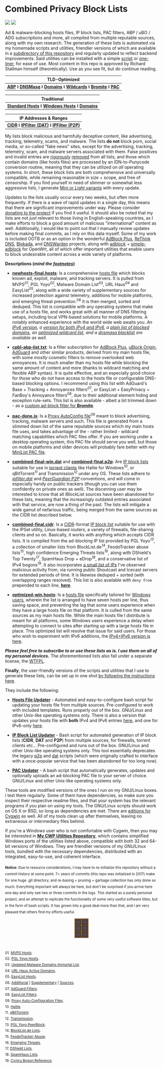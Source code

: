 # Combined Privacy Block Lists  
<p align="left">
  <img src="https://i.imgur.com/tmiMGph.png">
  <img src="https://i.imgur.com/yZ6NnIW.png">
</p>

Ad & malware-blocking hosts files, IP block lists, PAC filters, ABP / uBO / ADG subscriptions and more, all compiled from multiple reputable sources, along with my own research. The generation of these lists is automated via my homemade scripts and utilities, friendler versions of which are available in a [subdirectory of this repository](https://github.com/bongochong/CombinedPrivacyBlockLists/tree/master/BLT) and regularly updated to reflect backend improvements. Said utilities can be installed with a simple [script](https://github.com/bongochong/CombinedPrivacyBlockLists/blob/master/BLT/cpbl-installer.sh) or [one-liner](https://github.com/bongochong/CombinedPrivacyBlockLists/blob/master/BLT/README.md), for ease of use. Most content in this repo is approved by Richard Stallman himself (theoretically). Use as you see fit, but do continue reading.  

| TLD-Optimized |
| - |
| [**ABP**](https://raw.githubusercontent.com/bongochong/CombinedPrivacyBlockLists/master/cpbl-abp-list.txt) ǁ [**DNSMasq**](https://raw.githubusercontent.com/bongochong/CombinedPrivacyBlockLists/master/NoFormatting/cpbl-dnsmasq.txt) ǁ [**Domains**](https://raw.githubusercontent.com/bongochong/CombinedPrivacyBlockLists/master/NoFormatting/cpbl-ctld.txt) ǁ [**Wildcards**](https://raw.githubusercontent.com/bongochong/CombinedPrivacyBlockLists/master/NoFormatting/cpbl-wildcard-blacklist.txt) ǁ [**Bromite**](https://raw.githubusercontent.com/bongochong/CombinedPrivacyBlockLists/master/cpbl-bromite.dat) ǁ [**PAC**](https://raw.githubusercontent.com/bongochong/CombinedPrivacyBlockLists/master/pac-done.js) |

| Traditional |
| - |
| [**Standard Hosts**](https://raw.githubusercontent.com/bongochong/CombinedPrivacyBlockLists/master/newhosts-final.hosts) ǁ [**Windows Hosts**](https://raw.githubusercontent.com/bongochong/CombinedPrivacyBlockLists/master/NoFormatting/optimized-win.hosts) ǁ [**Domains**](https://raw.githubusercontent.com/bongochong/CombinedPrivacyBlockLists/master/NoFormatting/BlacklistedDomains.txt) |

| IP Addresses & Ranges | 
| - |
| [**CIDR**](https://raw.githubusercontent.com/bongochong/CombinedPrivacyBlockLists/master/combined-final.cidr) ǁ [**IPFilter (DAT)**](https://raw.githubusercontent.com/bongochong/CombinedPrivacyBlockLists/master/combined-final-win.dat) ǁ [**IPFilter (P2P)**](https://raw.githubusercontent.com/bongochong/CombinedPrivacyBlockLists/master/combined-final.p2p) |


My lists block malicious and harmfully deceptive content, like advertising, tracking, telemetry, scams, and malware. The lists **do not** block porn, social media, or so-called "fake news" sites, except for the advertising, tracking, telemetry, scam, and malware servers associated with them. False positives and invalid entries are [rigorously](https://github.com/bongochong/CombinedPrivacyBlockLists/blob/master/NoFormatting/WhitelistedDomains.txt) [removed](https://github.com/bongochong/CombinedPrivacyBlockLists/blob/master/BLT/parsing/tld-filter.dat) from all lists, and those which contain domains (like hosts files) are processed by an IDN-to-Punycode conversion routine, meaning that they can be utilized on *all* operating systems. In short, these block lists are both comprehensive and universally compatible, while remaining reasonable in size + scope, and free of censorship. If you find yourself in need of slimmer or somewhat less aggressive lists, I generate [Mini or *Light* variants](https://github.com/bongochong/CombinedPrivacyBlockLists/tree/master/MiniLists) with every update.  

Updates to the lists usually occur every two weeks, but often more frequently. If there is a wave of rapid updates in a single day, this means that there are significant improvements under way. Please consider [donating to the project](https://github.com/bongochong/CombinedPrivacyBlockLists/blob/master/DONATE.md) if you find it useful. It should also be noted that my lists are not *just* relevant to those living in English-speaking countries, as I make efforts to block a good amount of malicious "international" content as well. Additionally, I would like to point out that I manually review updates before making final commits, as I rely on this data myself. Some of my work is included OOTB or as an option in the wonderful [AdBlock Plus](https://adblockplus.org/subscriptions#type_other), [ReThink DNS](https://rethinkdns.com/configure), [Blokada](https://community.blokada.org/tag/blocklist), and [DNSWarden](https://dnswarden.com/customfilter.html) projects, along with [adblock](https://github.com/openwrt/packages/tree/master/net/adblock/files) + [simple-adblock](https://github.com/openwrt/packages/tree/master/net/simple-adblock/files) for OpenWrt, all of which offer important utilities that enable users to block undesirable content across a wide variety of platforms.  

**Descriptions (*mind the [footnotes](#footnotes)*)**

- [**newhosts-final.hosts**](https://raw.githubusercontent.com/bongochong/CombinedPrivacyBlockLists/master/newhosts-final.hosts): Is a comprehensive <ins>hosts file</ins> which blocks known ad, exploit, malware, and tracking servers. It is pulled from MVPS<sup>*01*</sup>, PGL Yoyo<sup>*02*</sup>, Malware Domain List<sup>*03*</sup>, URL Haus<sup>*04*</sup> and EasyList<sup>*05*</sup>, along with a wide variety of supplementary sources for increased protection against telemetry, additions for mobile platforms, and emerging threat prevention.<sup>*06*</sup> It is then merged, sorted and deduped. This list is compatible with any operating systems that make use of a hosts file, and works great with all manner of DNS filtering setups, including local VPN-based solutions for mobile platforms. A notably enhanced experience with the world wide web awaits you. _An [IPv6 version](https://raw.githubusercontent.com/bongochong/CombinedPrivacyBlockLists/master/newhosts-final-IPv6.hosts), a [version for both IPv4 and IPv6](https://raw.githubusercontent.com/bongochong/CombinedPrivacyBlockLists/master/newhosts-final-Dual.hosts), a [plain list of blocked domains](https://raw.githubusercontent.com/bongochong/CombinedPrivacyBlockLists/master/NoFormatting/BlacklistedDomains.txt), an [optimized wildcard list](https://raw.githubusercontent.com/bongochong/CombinedPrivacyBlockLists/master/NoFormatting/cpbl-wildcard-blacklist.txt), and a [dnsmasq blacklist](https://raw.githubusercontent.com/bongochong/CombinedPrivacyBlockLists/master/NoFormatting/cpbl-dnsmasq.txt) are available as well._

* [**cpbl-abp-list.txt**](https://raw.githubusercontent.com/bongochong/CombinedPrivacyBlockLists/master/cpbl-abp-list.txt): Is a filter subscription for <ins>AdBlock Plus</ins>, <ins>uBlock Origin</ins>, <ins>AdGuard</ins> and other similar products, derived from my main hosts file, with some *mostly* cosmetic filters to remove overlooked web annoyances. It is much smaller than my hosts file while blocking the same amount of content and more (thanks to wildcard matching and flexible ABP syntax). It is quite effective, and an especially good choice for those who do not have access to the hosts file or configurable DNS-based blocking options. I recommend using this list with AdGuard's Base + Tracking + Annoyances filters<sup>*07*</sup>, or EasyList + EasyPrivacy + FanBoy's Annoyance filters<sup>*08*</sup>, due to their additional element hiding and exception rule-sets. This list is also available - albeit a bit trimmed down - as a [custom ad-block filter for **Bromite**](https://raw.githubusercontent.com/bongochong/CombinedPrivacyBlockLists/master/cpbl-bromite.dat).

+ [**pac-done.js**](https://raw.githubusercontent.com/bongochong/CombinedPrivacyBlockLists/master/pac-done.js): Is a <ins>Proxy AutoConfig file</ins><sup>*09*</sup> meant to block advertising, tracking, malware servers and such. This file is generated from a slimmed down list of the same reputable sources which my main hosts file uses, and takes advantage of the - rather limited - wildcard matching capabilities which PAC files offer. If you are working under a desktop operating system, this PAC file should serve you well, but those on mobile platforms and older devices will probably fare better with my [MiniList PAC file](https://raw.githubusercontent.com/bongochong/CombinedPrivacyBlockLists/master/MiniLists/mini-pac-done.js).

- [**combined-final-win.dat**](https://raw.githubusercontent.com/bongochong/CombinedPrivacyBlockLists/master/combined-final-win.dat) and [**combined-final.p2p**](https://raw.githubusercontent.com/bongochong/CombinedPrivacyBlockLists/master/combined-final.p2p): Are <ins>IP block lists</ins> suitable for use in <ins>torrent clients</ins> like Halite for Windows<sup>*10*</sup>, or qBitTorrent<sup>*11*</sup> and Transmission<sup>*12*</sup> under any OS. These lists adhere to [*ipfilter.dat*](http://wiki.amule.org/wiki/Ipfilter.dat_file) and [*PeerGuardian P2P*](https://sourceforge.net/p/peerguardian/wiki/dev-blocklist-format-p2p/) conventions, and will come in especially handy on public trackers (though you can use them confidently on private ones as well). The discerning user may be interested to know that all iBlockList sources have been abandoned for these lists, meaning that the increasingly outdated entries associated with that service, are now a thing of the past. The lists will mitigate a wide gamut of nefarious traffic, being merged from the same sources as the CIDR list described below.

+ [**combined-final.cidr**](https://raw.githubusercontent.com/bongochong/CombinedPrivacyBlockLists/master/combined-final.cidr): Is a <ins>CIDR</ins>-format <ins>IP block list</ins> suitable for use with the IPSet utility, Linux-based routers, a variety of firewalls, file-sharing clients and so on. Basically, it works with anything which accepts CIDR lists. It is compiled from the ad-blocking IP list provided by PGL Yoyo<sup>*13*</sup>, a collection of smaller lists from BlockList.de<sup>*14*</sup>, FeodoTracker abuse lists<sup>*15*</sup>, high confidence Emerging Threats lists<sup>*16*</sup>, along with DShield's Top Twenty<sup>*17*</sup>, SpamHaus Drop + eDrop<sup>*18*</sup>, and a conservative list of IPv4 bogons<sup>*19*</sup>. It also incorporates [a small list of IPs](https://raw.githubusercontent.com/bongochong/CombinedPrivacyBlockLists/master/NoFormatting/personal-entries.cidr) I've observed malicious activity from, via running public Shoutcast and Icecast servers for extended periods of time. It is likewise deduped + sorted (with overlapping ranges resolved). This list is also available with `deny from` prepended to each line, [**here**](https://raw.githubusercontent.com/bongochong/CombinedPrivacyBlockLists/master/NoFormatting/combined-denied.cidr).

- [**optimized-win.hosts**](https://raw.githubusercontent.com/bongochong/CombinedPrivacyBlockLists/master/NoFormatting/optimized-win.hosts): Is a <ins>hosts file</ins> specifically tailored for <ins>Windows users</ins>, wherein the list is arranged to have seven hosts per line, thus saving space, and preventing the lag that some users experience when they have a large hosts file on that platform. It is culled from the same sources as my main hosts file. While the main hosts file I distribute is meant for all platforms, some Windows users experience a delay when attempting to connect to sites after starting up with a large hosts file in place. This optimized list will resolve that issue for said users. For those who wish to experiment with IPv6 additions, the [IPv4+IPv6 version is here](https://raw.githubusercontent.com/bongochong/CombinedPrivacyBlockLists/master/NoFormatting/optimized-win-Dual.hosts).  

***Please feel free to subscribe to or use these lists as is. I use them on all of my personal devices.*** The aforementioned lists also fall under a separate license, the [WTFPL](http://www.wtfpl.net/txt/copying/).

**Finally**, the user-friendly versions of the scripts and utilities that I use to generate these lists, can be set up in one shot [by following the instructions here](https://github.com/bongochong/CombinedPrivacyBlockLists/blob/master/BLT/README.md).  

They include the following:  
+ [**Hosts File Updater**](https://github.com/bongochong/CombinedPrivacyBlockLists/blob/master/BLT/update-hosts.sh) - Automated and easy-to-configure bash script for updating your hosts file from multiple sources. Pre-configured to work with included templates. Runs properly out of the box. GNU/Linux and other Unix-like operating systems only. There is also a version that updates your hosts file with **both** IPv4 and IPv6 entries [here](https://github.com/bongochong/CombinedPrivacyBlockLists/blob/master/BLT/update-hosts-dual.sh), and one for IPv6-only [here](https://github.com/bongochong/CombinedPrivacyBlockLists/blob/master/BLT/update-hosts-six.sh).

* [**IP Block List Updater**](https://github.com/bongochong/CombinedPrivacyBlockLists/blob/master/BLT/update-ipfilt.sh) - Bash script for automated generation of IP block lists (**CIDR**, **DAT** and **P2P**) from multiple sources, for firewalls, torrent clients etc... Pre-configured and runs out of the box. GNU/Linux and other Unix-like operating systems only. This tool essentially deprecates the legacy [p2p](https://github.com/bongochong/CombinedPrivacyBlockLists/blob/master/BLT/update-btp2p.sh) and [dat](https://github.com/bongochong/CombinedPrivacyBlockLists/blob/master/BLT/update-btdat.sh) scripts (which were originally crafted to interface with a once-popular service that has been abandoned for too long now).

+ [**PAC Updater**](https://github.com/bongochong/CombinedPrivacyBlockLists/blob/master/BLT/update-pac.sh) - A bash script that automatically generates, updates and optionally uploads an ad-blocking PAC file to your server of choice. GNU/Linux and other Unix-like operating systems only.  

These tools are modified versions of the ones I run on my GNU/Linux boxes. I test them regularly. Some of them have dependencies, so make sure you inspect their respective readme files, and that your system has the relevant programs if you plan on using my tools. The GNU/Linux scripts should work on OS X or BSD, so long as dependencies are met. There are [editions for Cygwin](https://github.com/bongochong/CombinedPrivacyBlockLists/tree/master/BLT/Cygwin) as well. All of my tools clean up after themselves, leaving no extraneous or intermediary files behind.  

If you're a Windows user who is not comfortable with Cygwin, then you may be interested in [**My CWP Utilities Repository**](https://github.com/bongochong/CWP-Utilities), which contains simplified Windows ports of the utilities listed above, compatible with both 32 and 64-bit versions of Windows. They are friendlier versions of my GNU/Linux tools, bundled with the necessary dependencies, distributed with an integrated, easy-to-use, and coherent interface.  

<sub>**Notice**: Due to resource considerations, I may have to re-initialize this repository without a commit history at some point. 7+ years of commits (this repo was initialized in 2017) make for one huge .git directory, and re-basing + pruning + garbage collection has only done so much. Everything important will always be here, but don't be surprised if you arrive here one day and only see two or three commits in the logs. This started as a purely personal project, and an attempt to replicate the functionality of some very useful software titles, but in the form of bash scripts. It has grown into a good deal more than that, and I am very pleased that others find my efforts useful.</sub>  

<p align="center"><img src="https://raw.githubusercontent.com/bongochong/CombinedPrivacyBlockLists/master/NoFormatting/Misc/CPBL-Clacks.gif" alt="GNU Terry Pratchett | Carpentry Get Truth | A.M.K."></p>

# <a name="footnotes"></a>

<sup>01. [MVPS Hosts](http://winhelp2002.mvps.org/). </sup> <br>
<sup>02. [PGL Yoyo Hosts](http://pgl.yoyo.org/adservers/). </sup> <br>
<sup>03. [Updated Malware Domains Immortal List](https://github.com/bongochong/CombinedPrivacyBlockLists/blob/master/NoFormatting/MD-ID-Fork.txt). </sup> <br>
<sup>04. [URL Haus Active Domains](https://malware-filter.gitlab.io/malware-filter/urlhaus-filter-hosts-online.txt). </sup> <br>
<sup>05. [EasyList Hosts](https://github.com/bongochong/CombinedPrivacyBlockLists/blob/master/ABP2Hosts/easylist_desktop-hosts.txt). </sup> <br>
<sup>06. [Additional](https://github.com/bongochong/CombinedPrivacyBlockLists/tree/master/ABP2Hosts) | [Supplementary](https://github.com/bongochong/CombinedPrivacyBlockLists/tree/master/NoFormatting) | [Sources](https://github.com/bongochong/CombinedPrivacyBlockLists/tree/master/WindowsTelemetryBlockSupplements). </sup> <br>
<sup>07. [AdGuard Filters](https://kb.adguard.com/en/general/adguard-ad-filters#filters). </sup> <br>
<sup>08. [EasyList Filters](https://easylist.to/). </sup> <br>
<sup>09. [Proxy Auto-Configuration Files](https://developer.mozilla.org/en-US/docs/Web/HTTP/Proxy_servers_and_tunneling/Proxy_Auto-Configuration_PAC_file). </sup> <br>
<sup>10. [Halite](https://www.fosshub.com/Halite.html). </sup> <br>
<sup>11. [qBitTorrent](https://www.qbittorrent.org/). </sup> <br>
<sup>12. [Transmission](https://transmissionbt.com/). </sup> <br>
<sup>13. [PGL Yoyo PeerBlock](https://pgl.yoyo.org/adservers/iplist.php?ipformat=peerblock&showintro=0&mimetype=plaintext). </sup> <br>
<sup>14. [BlockList.de Lists](https://www.blocklist.de). </sup> <br>
<sup>15. [FeodoTracker Abuse](https://feodotracker.abuse.ch). </sup> <br>
<sup>16. [Emerging Threats](https://www.proofpoint.com/us). </sup> <br>
<sup>17. [DShield Lists](https://dshield.org/). </sup> <br>
<sup>18. [SpamHaus Lists](https://www.spamhaus.org/drop/). </sup> <br>
<sup>19. [Cymru Bogon Reference](https://team-cymru.com/community-services/bogon-reference/). </sup> <br>
